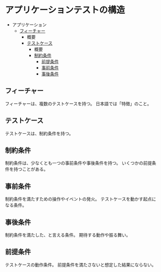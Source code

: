 # アプリケーションテストの構造

- アプリケーション
  - [フィーチャー](#フィーチャー)
    - 概要
    - [テストケース](#テストケース)
      - 概要
      - [制約条件](#制約条件)
        - [前提条件](#前提条件)
        - [事前条件](#事前条件)
        - [事後条件](#事後条件)

## フィーチャー

フィーチャーは、複数のテストケースを持つ。
日本語では「特徴」のこと。

## テストケース

テストケースは、制約条件を持つ。

## 制約条件

制約条件は、少なくとも一つの事前条件や事後条件を持つ。
いくつかの前提条件を持つことがある。

## 事前条件

制約条件を満たすための操作やイベントの発火。
テストケースを動かす起点になる条件。

## 事後条件

制約条件を満たした、と言える条件。
期待する動作や振る舞い。

## 前提条件

テストケースの動作条件。
前提条件を満たさないと想定した結果にならない。
